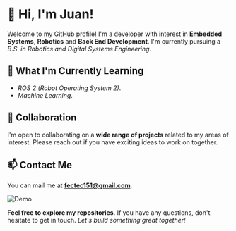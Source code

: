 # 👋 Hi, I'm Juan!

Welcome to my GitHub profile! I'm a developer with interest in **Embedded Systems**, **Robotics** and **Back End Development**. I'm currently pursuing a *B.S. in Robotics and Digital Systems Engineering*.

## 🌱 What I'm Currently Learning

- *ROS 2 (Robot Operating System 2)*.
- *Machine Learning*.

## 💞 Collaboration

I'm open to collaborating on a **wide range of projects** related to my areas of interest. Please reach out if you have exciting ideas to work on together.

## 📫 Contact Me

You can mail me at **fectec151@gmail.com**.

![Demo](https://media.tenor.com/CnP64S7lszwAAAAi/meme-cat-cat-meme.gif)

**Feel free to explore my repositories**. If you have any questions, don't hesitate to get in touch. *Let's build something great together!*
